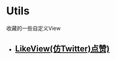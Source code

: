 # Utils

收藏的一些自定义View


- ## [LikeView(仿Twitter)点赞)](https://github.com/huigeAndroid/HuiGerCode/blob/master/library/src/main/java/com/huige/library/likeview/LikeView.java)

